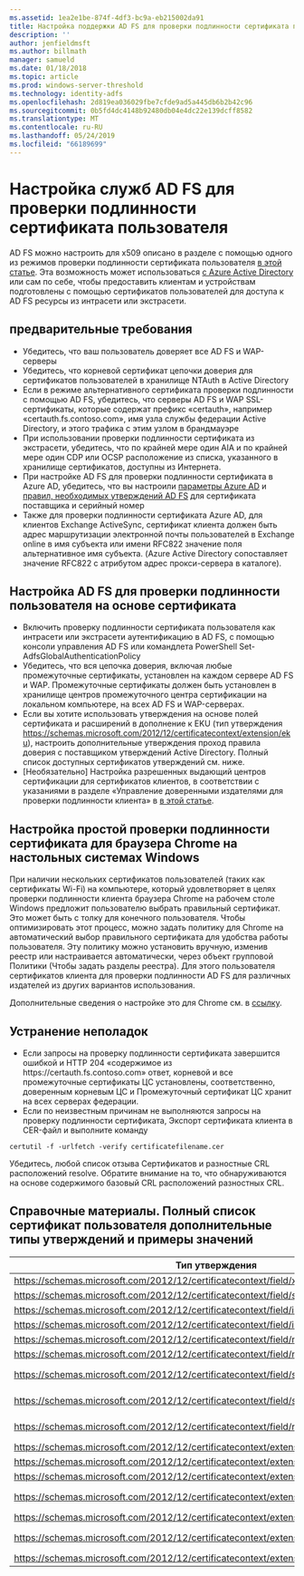 ```yaml
---
ms.assetid: 1ea2e1be-874f-4df3-bc9a-eb215002da91
title: Настройка поддержки AD FS для проверки подлинности сертификата пользователя
description: ''
author: jenfieldmsft
ms.author: billmath
manager: samueld
ms.date: 01/18/2018
ms.topic: article
ms.prod: windows-server-threshold
ms.technology: identity-adfs
ms.openlocfilehash: 2d819ea036029fbe7cfde9ad5a445db6b2b42c96
ms.sourcegitcommit: 0b5fd4dc4148b92480db04e4dc22e139dcff8582
ms.translationtype: MT
ms.contentlocale: ru-RU
ms.lasthandoff: 05/24/2019
ms.locfileid: "66189699"
---
```

# <a name="configuring-ad-fs-for-user-certificate-authentication"></a>Настройка служб AD FS для проверки подлинности сертификата пользователя


AD FS можно настроить для x509 описано в разделе с помощью одного из режимов проверки подлинности сертификата пользователя [в этой статье](ad-fs-support-for-alternate-hostname-binding-for-certificate-authentication.md). Эта возможность может использоваться [с Azure Active Directory](https://blogs.msdn.microsoft.com/samueld/2016/07/19/adfs-certauth-aad-o365/) или сам по себе, чтобы предоставить клиентам и устройствам подготовлены с помощью сертификатов пользователей для доступа к AD FS ресурсы из интрасети или экстрасети.

## <a name="prerequisites"></a>предварительные требования
- Убедитесь, что ваш пользователь доверяет все AD FS и WAP-серверы
- Убедитесь, что корневой сертификат цепочки доверия для сертификатов пользователей в хранилище NTAuth в Active Directory
- Если в режиме альтернативного сертификата проверки подлинности с помощью AD FS, убедитесь, что серверы AD FS и WAP SSL-сертификаты, которые содержат префикс «certauth», например «certauth.fs.contoso.com», имя узла службы федерации Active Directory, и этого трафика с этим узлом в брандмауэре
- При использовании проверки подлинности сертификата из экстрасети, убедитесь, что по крайней мере один AIA и по крайней мере один CDP или OCSP расположение из списка, указанного в хранилище сертификатов, доступны из Интернета.
- При настройке AD FS для проверки подлинности сертификата в Azure AD, убедитесь, что вы настроили [параметры Azure AD](https://docs.microsoft.com/azure/active-directory/active-directory-certificate-based-authentication-get-started#step-2-configure-the-certificate-authorities) и [правил, необходимых утверждений AD FS](https://docs.microsoft.com/azure/active-directory/active-directory-certificate-based-authentication-ios#requirements) для сертификата поставщика и серийный номер
- Также для проверки подлинности сертификата Azure AD, для клиентов Exchange ActiveSync, сертификат клиента должен быть адрес маршрутизации электронной почты пользователей в Exchange online в имя субъекта или имени RFC822 значение поля альтернативное имя субъекта. (Azure Active Directory сопоставляет значение RFC822 с атрибутом адрес прокси-сервера в каталоге).

## <a name="configure-ad-fs-for-user-certificate-authentication"></a>Настройка AD FS для проверки подлинности пользователя на основе сертификата  
- Включить проверку подлинности сертификата пользователя как интрасети или экстрасети аутентификацию в AD FS, с помощью консоли управления AD FS или командлета PowerShell Set-AdfsGlobalAuthenticationPolicy
- Убедитесь, что вся цепочка доверия, включая любые промежуточные сертификаты, установлен на каждом сервере AD FS и WAP. Промежуточные сертификаты должен быть установлен в хранилище центров промежуточного центра сертификации на локальном компьютере, на всех AD FS и WAP-серверах.
- Если вы хотите использовать утверждения на основе полей сертификата и расширений в дополнение к EKU (тип утверждения https://schemas.microsoft.com/2012/12/certificatecontext/extension/eku), настроить дополнительные утверждения проход правила доверия с поставщиком утверждений Active Directory.  Полный список доступных сертификатов утверждений см. ниже.  
- [Необязательно] Настройка разрешенных выдающий центров сертификации для сертификатов клиентов, в соответствии с указаниями в разделе «Управление доверенными издателями для проверки подлинности клиента» в [в этой статье](https://technet.microsoft.com/library/dn786429(v=ws.11).aspx).

## <a name="configure-seamless-certificate-authentication-for-chrome-browser-on-windows-desktops"></a>Настройка простой проверки подлинности сертификата для браузера Chrome на настольных системах Windows
При наличии нескольких сертификатов пользователей (таких как сертификаты Wi-Fi) на компьютере, который удовлетворяет в целях проверки подлинности клиента браузера Chrome на рабочем столе Windows предложит пользователю выбрать правильный сертификат. Это может быть с толку для конечного пользователя. Чтобы оптимизировать этот процесс, можно задать политику для Chrome на автоматический выбор правильного сертификата для удобства работы пользователя. Эту политику можно установить вручную, изменив реестр или настраивается автоматически, через объект групповой Политики (Чтобы задать разделы реестра). Для этого пользователя сертификатов клиента для проверки подлинности AD FS для различных издателей из других вариантов использования. 

Дополнительные сведения о настройке это для Chrome см. в [ссылку](http://www.chromium.org/administrators/policy-list-3#AutoSelectCertificateForUrls).  


## <a name="troubleshooting"></a>Устранение неполадок
- Если запросы на проверку подлинности сертификата завершится ошибкой и HTTP 204 «содержимое из https:\//certauth.fs.contoso.com» ответ, корневой и все промежуточные сертификаты ЦС установлены, соответственно, доверенным корневым ЦС и Промежуточный сертификат ЦС хранит на всех серверах федерации.
- Если по неизвестным причинам не выполняются запросы на проверку подлинности сертификата, Экспорт сертификата клиента в CER-файл и выполните команду 

`certutil -f -urlfetch -verify certificatefilename.cer`

Убедитесь, любой список отзыва Сертификатов и разностные CRL расположений resolve.  Обратите внимание на то, что обнаруживаются на основе содержимого базовый CRL расположений разностных CRL.

## <a name="reference-complete-list-of-user-certificate-claim-types-and-example-values"></a>Справочные материалы. Полный список сертификат пользователя дополнительные типы утверждений и примеры значений

|Тип утверждения|Пример значения
|-----|-----
|https://schemas.microsoft.com/2012/12/certificatecontext/field/x509version | 3
|https://schemas.microsoft.com/2012/12/certificatecontext/field/signaturealgorithm | sha256RSA
|https://schemas.microsoft.com/2012/12/certificatecontext/field/issuer | CN = entca, DC = domain, DC = contoso, DC = com
|https://schemas.microsoft.com/2012/12/certificatecontext/field/issuername | CN = entca, DC = domain, DC = contoso, DC = com
|https://schemas.microsoft.com/2012/12/certificatecontext/field/notbefore | 12/05/2016 20:50:18
|https://schemas.microsoft.com/2012/12/certificatecontext/field/notafter | 12/05/2017 20:50:18
|https://schemas.microsoft.com/2012/12/certificatecontext/field/subject | E =user@contoso.com, CN = пользователь, CN = Users, DC = domain, DC = contoso, DC = com
|https://schemas.microsoft.com/2012/12/certificatecontext/field/subjectname | E =user@contoso.com, CN = пользователь, CN = Users, DC = domain, DC = contoso, DC = com
|https://schemas.microsoft.com/2012/12/certificatecontext/field/rawdata | {Данные в кодировке Base64 цифрового сертификата}
|https://schemas.microsoft.com/2012/12/certificatecontext/extension/keyusage | DigitalSignature
|https://schemas.microsoft.com/2012/12/certificatecontext/extension/keyusage | KeyEncipherment
|https://schemas.microsoft.com/2012/12/certificatecontext/extension/subjectkeyidentifier | 9D11941EC06FACCCCB1B116B56AA97F3987D620A
|https://schemas.microsoft.com/2012/12/certificatecontext/extension/authoritykeyidentifier | KeyID=d6 13 e3 6b bc e5 d8 15 52 0a fd 36 6a d5 0b 51 f3 0b 25 7f
|https://schemas.microsoft.com/2012/12/certificatecontext/extension/certificatetemplatename | Пользовательская
|https://schemas.microsoft.com/2012/12/certificatecontext/extension/san | Другие имя: основное имя =user@contoso.com, имени RFC822 =user@contoso.com
|https://schemas.microsoft.com/2012/12/certificatecontext/extension/eku | 1.3.6.1.4.1.311.10.3.4


